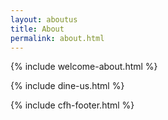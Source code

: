 ```yaml
---
layout: aboutus
title: About
permalink: about.html
---
```

<!-- Wecome Section -->
{% include welcome-about.html %}
<!-- Come Dine with Us Section -->
{% include dine-us.html %}
<!-- Footer Section -->
{% include cfh-footer.html %}